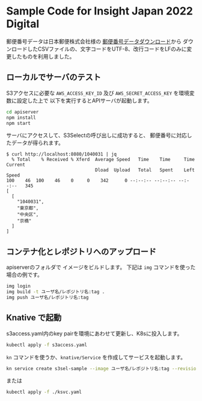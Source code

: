 # Sample Code for Insight Japan 2022 Digital

郵便番号データは日本郵便株式会社様の
[郵便番号データダウンロード](https://www.post.japanpost.jp/zipcode/download.html)から
ダウンロードしたCSVファイルの、文字コードをUTF-8、改行コードをLFのみに変更したものを利用しました。

## ローカルでサーバのテスト

S3アクセスに必要な `AWS_ACCESS_KEY_ID` 及び `AWS_SECRET_ACCESS_KEY` を環境変数に設定した上で
以下を実行するとAPIサーバが起動します。

```bash
cd apiserver
npm install
npm start
```

サーバにアクセスして、S3Selectの呼び出しに成功すると、
郵便番号に対応したデータが得られます。

```console
$ curl http://localhost:8080/1040031 | jq
  % Total    % Received % Xferd  Average Speed   Time    Time     Time  Current
                                 Dload  Upload   Total   Spent    Left  Speed
100    46  100    46    0     0    342      0 --:--:-- --:--:-- --:--:--   345
[
  [
    "1040031",
    "東京都",
    "中央区",
    "京橋"
  ]
]
```

## コンテナ化とレポジトリへのアップロード

apiserverのフォルダで イメージをビルドします。
下記は `img` コマンドを使った場合の例です。

```bash
img login
img build -t ユーザ名/レポジトリ名:tag .
img push ユーザ名/レポジトリ名:tag
```

## Knative で起動

s3access.yaml内のkey pairを環境にあわせて更新し、K8sに投入します。

```bash
kubectl apply -f s3access.yaml
```

`kn` コマンドを使うか、`knative/Service` を作成してサービスを起動します。

```bash
kn service create s3sel-sample --image ユーザ名/レポジトリ名:tag --revision-name=1.0.0 --env-from secret:s3access
```

または

```bash
kubectl apply -f ./ksvc.yaml
```

